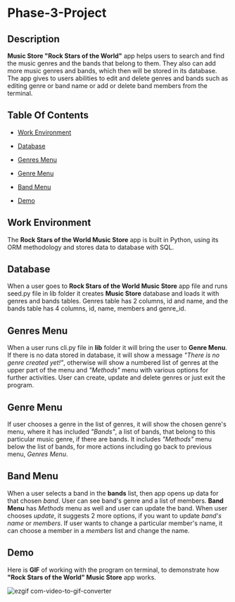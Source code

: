 # Phase-3-Project 

## Description  

 **Music Store "Rock Stars of the World"** app helps users to search and find the music genres and the bands that belong to them. They also can add more music genres and bands, which then will be stored in its database. The app gives to users abilities to edit and delete genres and bands such as editing genre or band name or add or delete band members from the terminal.  

## Table Of Contents 

- [Work Environment](#work-environment)

- [Database](#database)

- [Genres Menu](#genres-menu)

- [Genre Menu](#genre-menu)

- [Band Menu](#band-menu)
  
- [Demo](#demo)
  

## Work Environment  

The **Rock Stars of the World Music Store** app is built in Python, using its ORM methodology and stores data to database with SQL. 


## Database 

When a user goes to **Rock Stars of the World Music Store** app file and runs seed.py file in lib folder it creates **Music Store** database and loads it with genres and bands tables. Genres table has 2 columns, id and name, and the bands table has 4 columns, id, name, members and genre_id. 


## Genres Menu  

When a user runs cli.py file in **lib** folder it will bring the user to **Genre Menu**. If there is no data stored in database, it will show a message *"There is no genre created yet!"*, otherwise will show a numbered list of genres at the upper part of the menu and *"Methods"* menu with various options for further activities.
User can create, update and delete genres or just exit the program. 

## Genre Menu

If user chooses a genre in the list of genres, it will show the chosen genre's menu, where it has included *"Bands"*, a list of bands, that belong to this particular music genre, if there are bands. It includes *"Methods"* menu below the list of bands, for more actions including go back to previous menu, *Genres Menu*.  

## Band Menu  

When a user selects a band in the **bands** list, then app opens up data for that chosen *band*. User can see band's genre and a list of members. **Band Menu** has *Methods* menu as well and user can update the band. When user chooses *update*, it suggests 2 more options, if you want to update *band's name* or *members*. If user wants to change a particular member's name, it can choose a member in a *members* list and change the name.

## Demo
Here is **GIF** of working with the program on terminal, to demonstrate how **"Rock Stars of the World" Music Store** app works.

![ezgif com-video-to-gif-converter](https://github.com/user-attachments/assets/37779d04-447f-4f9a-8a77-9fad266e54e5)


